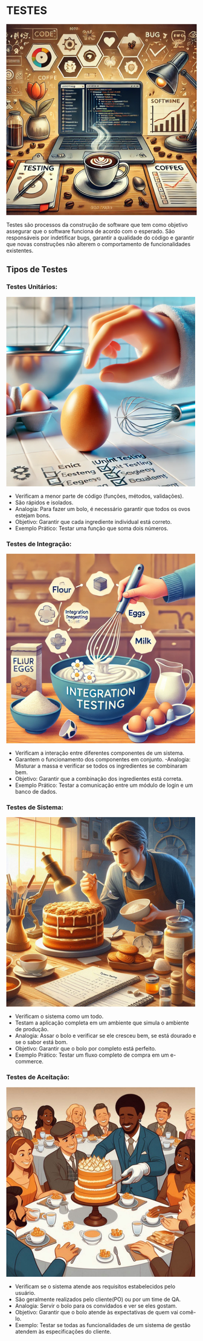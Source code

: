 # TESTES

<img src="/assets/introduction_image.webp" width="700"/>

Testes são processos da construção de software que tem como objetivo assegurar que o software funciona de acordo com o esperado. São responsáveis por indetificar bugs, garantir a qualidade do código e garantir que novas construções não alterem o comportamento de funcionalidades existentes.


## Tipos de Testes

### Testes Unitários:

<img src="/assets/analogia_teste_unitario.webp" width="500"/>

- Verificam a menor parte de código (funções, métodos, validações).
- São rápidos e isolados.
- Analogia: Para fazer um bolo, é necessário garantir que todos os ovos estejam bons.
- Objetivo: Garantir que cada ingrediente individual está correto.
- Exemplo Prático: Testar uma função que soma dois números.


### Testes de Integração:
<img src="/assets/analogia_teste_integracao.webp" width="500"/>

- Verificam a interação entre diferentes componentes de um sistema.
- Garantem o funcionamento dos componentes em conjunto.
-Analogia: Misturar a massa e verificar se todos os ingredientes se combinaram bem.
- Objetivo: Garantir que a combinação dos ingredientes está correta.
- Exemplo Prático: Testar a comunicação entre um módulo de login e um banco de dados.

### Testes de Sistema:
<img src="/assets/analogia_teste_sistema.jpeg" width="500"/>

- Verificam o sistema como um todo.
- Testam a aplicação completa em um ambiente que simula o ambiente de produção.
- Analogia: Assar o bolo e verificar se ele cresceu bem, se está dourado e se o sabor está bom.
- Objetivo: Garantir que o bolo por completo está perfeito.
- Exemplo Prático: Testar um fluxo completo de compra em um e-commerce.

### Testes de Aceitação:
<img src="/assets/analogia_teste_aceitacao.jpeg" width="500"/>

- Verificam se o sistema atende aos requisitos estabelecidos pelo usuário.
- São geralmente realizados pelo cliente(PO) ou por um time de QA.
- Analogia: Servir o bolo para os convidados e ver se eles gostam.
- Objetivo: Garantir que o bolo atende às expectativas de quem vai comê-lo.
- Exemplo: Testar se todas as funcionalidades de um sistema de gestão atendem às especificações do cliente.
